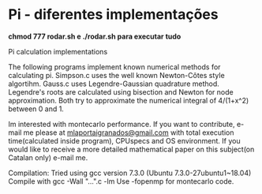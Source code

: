 # Pi - diferentes implementações

**chmod 777 rodar.sh e ./rodar.sh para executar tudo**

Pi calculation implementations

The following programs implement known numerical methods for calculating pi.
Simpson.c uses the well known Newton-Côtes style algortihm.
Gauss.c uses Legendre-Gaussian quadrature method. Legendre's roots are calculated using bisection and Newton for node approximation.
Both try to approximate the numerical integral of 4/(1+x^2) between 0 and 1.

Im interested with montecarlo performance. If you want to contribute, e-mail me please
at mlaportaigranados@gmail.com with total execution time(calculated inside program), CPUspecs and OS environment.
If you would like to receive a more detailed mathematical paper on this subject(on Catalan only) e-mail me.

Compilation:
Tried using gcc version 7.3.0 (Ubuntu 7.3.0-27ubuntu1~18.04)
Compile with
gcc -Wall "...".c -lm
Use -fopenmp for montecarlo code.  
